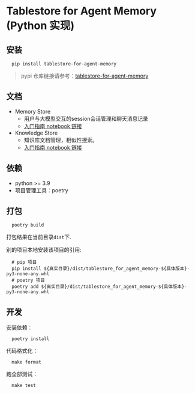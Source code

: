 # Tablestore for Agent Memory (Python 实现)

## 安装

``` shell
  pip install tablestore-for-agent-memory
```

> pypi 仓库链接请参考：[tablestore-for-agent-memory](https://pypi.org/project/tablestore-for-agent-memory/)


## 文档 

- Memory Store
  - 用户与大模型交互的session会话管理和聊天消息记录 
  - [入门指南 notebook 链接](https://github.com/aliyun/alibabacloud-tablestore-for-agent-memory/blob/main/python/docs/memory_store_tutorial.ipynb)
- Knowledge Store
  - 知识库文档管理，相似性搜索。
  - [入门指南 notebook 链接](https://github.com/aliyun/alibabacloud-tablestore-for-agent-memory/blob/main/python/docs/knowledge_store_tutorial.ipynb)


## 依赖

- python >= 3.9
- 项目管理工具：poetry

## 打包

```shell
  poetry build
```

打包结果在当前目录`dist`下.

别的项目本地安装该项目的引用:
```shell
  # pip 项目
  pip install ${真实目录}/dist/tablestore_for_agent_memory-${具体版本}-py3-none-any.whl
  # poetry 项目
  poetry add ${真实目录}/dist/tablestore_for_agent_memory-${具体版本}-py3-none-any.whl
```

## 开发

安装依赖：
```shell
  poetry install
```
代码格式化：
```shell
  make format
```
跑全部测试：
```shell
  make test
```